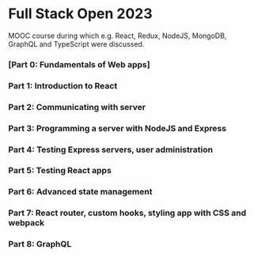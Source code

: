 # Full Stack Open 2023
MOOC course during which e.g. React, Redux, NodeJS, MongoDB, GraphQL and TypeScript were discussed.

### [Part 0: Fundamentals of Web apps]
### Part 1: Introduction to React
### Part 2: Communicating with server
### Part 3: Programming a server with NodeJS and Express
### Part 4: Testing Express servers, user administration
### Part 5: Testing React apps
### Part 6: Advanced state management
### Part 7: React router, custom hooks, styling app with CSS and webpack
### Part 8: GraphQL
